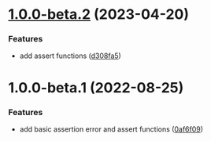 # [1.0.0-beta.2](https://github.com/TomokiMiyauci/assertion/compare/1.0.0-beta.1...1.0.0-beta.2) (2023-04-20)


### Features

* add assert functions ([d308fa5](https://github.com/TomokiMiyauci/assertion/commit/d308fa53e43e21d300e5a6bff72d759e972e1021))

# 1.0.0-beta.1 (2022-08-25)


### Features

* add basic assertion error and assert functions ([0af6f09](https://github.com/TomokiMiyauci/assertion/commit/0af6f09307ee13172a76af03510de2ba3c198886))

